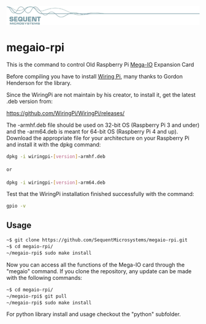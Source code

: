 
[![megaio-rpi](readmeres/sequent.jpg)](https://sequentmicrosystems.com)

# megaio-rpi

This is the command to control Old Raspberry Pi [Mega-IO](https://sequentmicrosystems.com/docs/MEGA-IO-UsersGuide.pdf) Expansion Card

Before compiling you have to install [Wiring Pi](http://wiringpi.com/download-and-install/), many thanks to Gordon Henderson for the library.

Since the WiringPi are not maintain by his creator, to install it, get the latest .deb version from:

https://github.com/WiringPi/WiringPi/releases/ 

The -armhf.deb file should be used on 32-bit OS (Raspberry Pi 3 and under) and the -arm64.deb is meant for 64-bit OS (Raspberry Pi 4 and up). Download the appropriate file for your architecture on your Raspberry Pi and install it with the dpkg command:
```bash
dpkg -i wiringpi-[version]-armhf.deb

or

dpkg -i wiringpi-[version]-arm64.deb
```

Test that the WiringPi installation finished successfully with the command:
```bash
gpio -v
```

## Usage

```bash
~$ git clone https://github.com/SequentMicrosystems/megaio-rpi.git
~$ cd megaio-rpi/
~/megaio-rpi$ sudo make install
```

Now you can access all the functions of the Mega-IO card through the "megaio" command.
If you clone the repository, any update can be made with the following commands:

```bash
~$ cd megaio-rpi/  
~/megaio-rpi$ git pull
~/megaio-rpi$ sudo make install
```  

For python library install and usage checkout the "python" subfolder.
